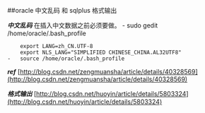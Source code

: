 ##oracle 中文乱码 和 sqlplus 格式输出

***中文乱码***
	在插入中文数据之前必须要做。
    -	sudo gedit /home/oracle/.bash_profile

		export LANG=zh_CN.UTF-8
    	export NLS_LANG="SIMPLIFIED CHINESE_CHINA.AL32UTF8"
    -	source /home/oracle/.bash_profile
***ref***
	[http://blog.csdn.net/zengmuansha/article/details/40328569](http://blog.csdn.net/zengmuansha/article/details/40328569)
    
***格式输出***
	[http://blog.csdn.net/huoyin/article/details/5803324](http://blog.csdn.net/huoyin/article/details/5803324)